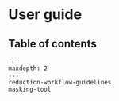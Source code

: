 # User guide

## Table of contents

```{toctree}
---
maxdepth: 2
---
reduction-workflow-guidelines
masking-tool
```
